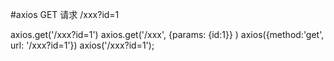 #axios GET 请求 /xxx?id=1
 
 axios.get('/xxx?id=1')
 axios.get('/xxx', {params: {id:1}} )
 axios({method:'get', url: '/xxx?id=1'})
 axios('/xxx?id=1');